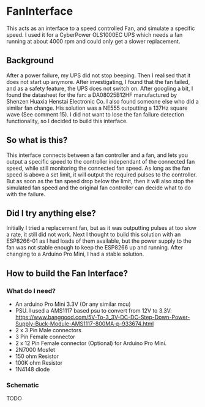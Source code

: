 # FanInterface
This acts as an interface to a speed controlled Fan, and simulate a specific speed. I used it for a CyberPower OLS1000EC UPS which needs a fan running at about 4000 rpm and could only get a slower replacement.

## Background
After a power failure, my UPS did not stop beeping. Then I realised that it does not start up anymore. After investigating, I found that the fan failed, and as a safety feature, the UPS does not switch on. After googling a bit, I found the datasheet for the fan: a DA08025B12HF manufactured by Shenzen Huaxia Henstai Electronic Co. I also found someone else who did a similar fan change. His solution was a NE555 outputting a 137Hz square wave (See comment 15). I did not want to lose the fan failure detection functionality, so I decided to build this interface. 

## So what is this?
This interface connects between a fan controller and a fan, and lets you output a specific speed to the controller independant of the connected fan speed, while still monitoring the connected fan speed. As long as the fan speed is above a set limit, it will output the required pulses to the controller. But as soon as the fan speed drop below the limit, then it will also stop the simulated fan speed and the original fan controller can decide what to do with the failure. 

## Did I try anything else?
Initially I tried a replacement fan, but as it was outputting pulses at too slow a rate, it still did not work. Next I thought to build this solution with an ESP8266-01 as I had loads of them available, but the power supply to the fan was not stable enough to keep the ESP8266 up and running. After changing to a Arduino Pro Mini, I had a stable solution.

## How to build the Fan Interface?

### What do I need?
- An arduino Pro Mini 3.3V (Or any similar mcu)
- PSU. I used a AMS1117 based psu to convert from 12V to 3.3V: https://www.banggood.com/5V-To-3_3V-DC-DC-Step-Down-Power-Supply-Buck-Module-AMS1117-800MA-p-933674.html
- 2 x 3 Pin Male connectors
- 3 Pin Female connector
- 2 x 12 Pin Female connector (Optional) for Arduino Pro Mini.
- 2N7000 Mosfet
- 150 ohm Resistor
- 100K ohm Resistor
- 1N4148 diode

### Schematic
TODO


